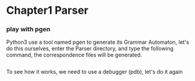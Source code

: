 # Chapter1 Parser

### play with pgen

Python3 use a tool named pgen to generate its Grammar Automaton, let's do this ourselves, enter the Parser directory, and type the following command, the correspondence files will be generated.

```python3 -m pgen ../Grammar/Grammar ../Grammar/Tokens graminit.h graminit.c --graph graph
```

To see how it works, we need to use a debugger (pdb), let's do it again

```pdb pgen/__main__.py ../Grammar/Grammar ../Grammar/Tokens graminit.h graminit.c --graph graph
```

